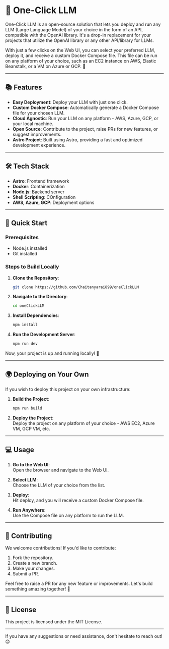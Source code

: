 # 🌟 One-Click LLM

One-Click LLM is an open-source solution that lets you deploy and run any LLM (Large Language Model) of your choice in the form of an API, compatible with the OpenAI library. It's a drop-in replacement for your projects that utilize the OpenAI library or any other API/library for LLMs.

With just a few clicks on the Web UI, you can select your preferred LLM, deploy it, and receive a custom Docker Compose file. This file can be run on any platform of your choice, such as an EC2 instance on AWS, Elastic Beanstalk, or a VM on Azure or GCP. 🚀

---

## 📚 Features

- **Easy Deployment**: Deploy your LLM with just one click.
- **Custom Docker Compose**: Automatically generate a Docker Compose file for your chosen LLM.
- **Cloud Agnostic**: Run your LLM on any platform - AWS, Azure, GCP, or your local machine.
- **Open Source**: Contribute to the project, raise PRs for new features, or suggest improvements.
- **Astro Project**: Built using Astro, providing a fast and optimized development experience.

---

## 🛠️ Tech Stack

- **Astro**: Frontend framework
- **Docker**: Containerization
- **Node.js**: Backend server
- **Shell Scripting**: COnfiguration
- **AWS, Azure, GCP**: Deployment options

---

## 🚀 Quick Start

### Prerequisites

- Node.js installed
- Git installed

### Steps to Build Locally

1. **Clone the Repository**:  
   ```bash
   git clone https://github.com/Chaitanyarai899/oneClickLLM
   ```
   
2. **Navigate to the Directory**:  
   ```bash
   cd oneClickLLM
   ```
   
3. **Install Dependencies**:  
   ```bash
   npm install
   ```
   
4. **Run the Development Server**:  
   ```bash
   npm run dev
   ```
   
Now, your project is up and running locally! 🎉

---

## 🌍 Deploying on Your Own

If you wish to deploy this project on your own infrastructure:

1. **Build the Project**:  
   ```bash
   npm run build
   ```

2. **Deploy the Project**:  
   Deploy the project on any platform of your choice - AWS EC2, Azure VM, GCP VM, etc.

---

## 💻 Usage

1. **Go to the Web UI**:  
   Open the browser and navigate to the Web UI.

2. **Select LLM**:  
   Choose the LLM of your choice from the list.

3. **Deploy**:  
   Hit deploy, and you will receive a custom Docker Compose file.

4. **Run Anywhere**:  
   Use the Compose file on any platform to run the LLM.

---

## 🤝 Contributing

We welcome contributions! If you'd like to contribute:

1. Fork the repository.
2. Create a new branch.
3. Make your changes.
4. Submit a PR.

Feel free to raise a PR for any new feature or improvements. Let's build something amazing together! 🚀

---

## 📜 License

This project is licensed under the MIT License.

---

If you have any suggestions or need assistance, don't hesitate to reach out! 😊
